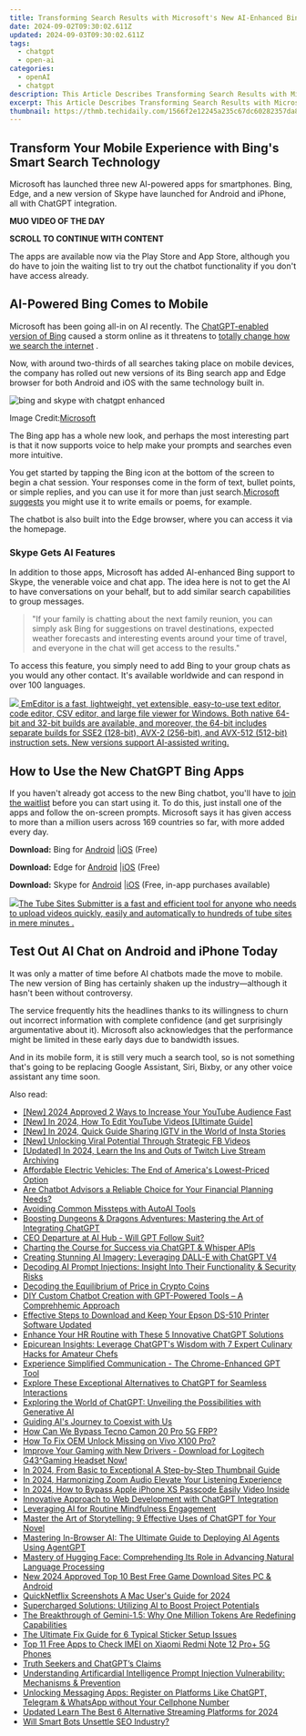 ```yaml
---
title: Transforming Search Results with Microsoft's New AI-Enhanced Bing
date: 2024-09-02T09:30:02.611Z
updated: 2024-09-03T09:30:02.611Z
tags:
  - chatgpt
  - open-ai
categories:
  - openAI
  - chatgpt
description: This Article Describes Transforming Search Results with Microsoft's New AI-Enhanced Bing
excerpt: This Article Describes Transforming Search Results with Microsoft's New AI-Enhanced Bing
thumbnail: https://thmb.techidaily.com/1566f2e12245a235c67dc60282357da8be7ca7e87e9ad893653296d9f2133d72.jpg
---
```


## Transform Your Mobile Experience with Bing's Smart Search Technology

 Microsoft has launched three new AI-powered apps for smartphones. Bing, Edge, and a new version of Skype have launched for Android and iPhone, all with ChatGPT integration.

 **MUO VIDEO OF THE DAY**

 **SCROLL TO CONTINUE WITH CONTENT**

 The apps are available now via the Play Store and App Store, although you do have to join the waiting list to try out the chatbot functionality if you don't have access already.

## AI-Powered Bing Comes to Mobile

 Microsoft has been going all-in on AI recently. The [ChatGPT-enabled version of Bing](https://www.makeuseof.com/microsoft-bing-gets-chatgpt-ai/) caused a storm online as it threatens to [totally change how we search the internet](https://www.makeuseof.com/is-chatgpt-search-engine-threat/) .

 Now, with around two-thirds of all searches taking place on mobile devices, the company has rolled out new versions of its Bing search app and Edge browser for both Android and iOS with the same technology built in.

![bing and skype with chatgpt enhanced](https://static1.makeuseofimages.com/wordpress/wp-content/uploads/2023/02/bing-and-skype-with-chatgpt-enhanced.jpg)

 Image Credit:[Microsoft](https://blogs.microsoft.com/blog/2023/02/22/the-new-bing-preview-experience-arrives-on-bing-and-edge-mobile-apps-introducing-bing-now-in-skype/)

 The Bing app has a whole new look, and perhaps the most interesting part is that it now supports voice to help make your prompts and searches even more intuitive.

 You get started by tapping the Bing icon at the bottom of the screen to begin a chat session. Your responses come in the form of text, bullet points, or simple replies, and you can use it for more than just search.[Microsoft suggests](https://blogs.microsoft.com/blog/2023/02/22/the-new-bing-preview-experience-arrives-on-bing-and-edge-mobile-apps-introducing-bing-now-in-skype/) you might use it to write emails or poems, for example.

 The chatbot is also built into the Edge browser, where you can access it via the homepage.

### Skype Gets AI Features

 In addition to those apps, Microsoft has added AI-enhanced Bing support to Skype, the venerable voice and chat app. The idea here is not to get the AI to have conversations on your behalf, but to add similar search capabilities to group messages.

> "If your family is chatting about the next family reunion, you can simply ask Bing for suggestions on travel destinations, expected weather forecasts and interesting events around your time of travel, and everyone in the chat will get access to the results."

 To access this feature, you simply need to add Bing to your group chats as you would any other contact. It's available worldwide and can respond in over 100 languages.

<!-- affiliate ads begin -->
<a href="https://shop.emeditor.com/order/checkout.php?PRODS=4610657&QTY=1&AFFILIATE=108875&CART=1"><img src="https://www.emeditor.com/wp-content/uploads/2024/06/emeditor_chat_ai.png" border="0">
EmEditor is a fast, lightweight, yet extensible, easy-to-use text editor, code editor, CSV editor, and large file viewer for Windows. Both native 64-bit and 32-bit builds are available, and moreover, the 64-bit includes separate builds for SSE2 (128-bit), AVX-2 (256-bit), and AVX-512 (512-bit) instruction sets. New versions support AI-assisted writing.</a>
<!-- affiliate ads end -->
## How to Use the New ChatGPT Bing Apps

 If you haven't already got access to the new Bing chatbot, you'll have to [join the waitlist](https://www.makeuseof.com/try-bing-ai-powered-search-engine/) before you can start using it. To do this, just install one of the apps and follow the on-screen prompts. Microsoft says it has given access to more than a million users across 169 countries so far, with more added every day.

**Download:** Bing for [Android](https://www.anrdoezrs.net/links/7251228/type/dlg/sid/UUmuoUeUpU2022079/https://play.google.com/store/apps/details?id=com.microsoft.bing) |[iOS](https://apps.apple.com/us/app/microsoft-bing-search/id345323231) (Free)

**Download:** Edge for [Android](https://www.anrdoezrs.net/links/7251228/type/dlg/sid/UUmuoUeUpU2022079/https://play.google.com/store/apps/details?id=com.microsoft.emmx) |[iOS](https://apps.apple.com/us/app/microsoft-edge-web-browser/id1288723196) (Free)

**Download:** Skype for [Android](https://www.anrdoezrs.net/links/7251228/type/dlg/sid/UUmuoUeUpU2022079/https://play.google.com/store/apps/details?id=com.skype.raider) |[iOS](https://apps.apple.com/us/app/skype/id304878510) (Free, in-app purchases available)

<!-- affiliate ads begin -->
<a href="https://secure.2checkout.com/order/checkout.php?PRODS=4531356&QTY=1&AFFILIATE=108875&CART=1"><img src="https://secure.avangate.com/images/merchant/8fdd149fcaa7058caccc9c4ad5b0d89a/products/tss-box.JPG" border="0">The Tube Sites Submitter is a fast and efficient tool for anyone who needs to upload videos quickly, easily and automatically to hundreds of tube sites in mere minutes . </a>
<!-- affiliate ads end -->
## Test Out AI Chat on Android and iPhone Today

 It was only a matter of time before AI chatbots made the move to mobile. The new version of Bing has certainly shaken up the industry—although it hasn't been without controversy.

 The service frequently hits the headlines thanks to its willingness to churn out incorrect information with complete confidence (and get surprisingly argumentative about it). Microsoft also acknowledges that the performance might be limited in these early days due to bandwidth issues.

 And in its mobile form, it is still very much a search tool, so is not something that's going to be replacing Google Assistant, Siri, Bixby, or any other voice assistant any time soon.

<ins class="adsbygoogle"
     style="display:block"
     data-ad-format="autorelaxed"
     data-ad-client="ca-pub-7571918770474297"
     data-ad-slot="1223367746"></ins>



<ins class="adsbygoogle"
     style="display:block"
     data-ad-client="ca-pub-7571918770474297"
     data-ad-slot="8358498916"
     data-ad-format="auto"
     data-full-width-responsive="true"></ins>

<span class="atpl-alsoreadstyle">Also read:</span>
<div><ul>
<li><a href="https://facebook-record-videos.techidaily.com/new-2024-approved-2-ways-to-increase-your-youtube-audience-fast/"><u>[New] 2024 Approved  2 Ways to Increase Your YouTube Audience Fast</u></a></li>
<li><a href="https://eaxpv-info.techidaily.com/new-in-2024-how-to-edit-youtube-videos-ultimate-guide/"><u>[New] In 2024, How To Edit YouTube Videos [Ultimate Guide]</u></a></li>
<li><a href="https://instagram-video-recordings.techidaily.com/new-in-2024-quick-guide-sharing-igtv-in-the-world-of-insta-stories/"><u>[New] In 2024, Quick Guide  Sharing IGTV in the World of Insta Stories</u></a></li>
<li><a href="https://facebook-video-content.techidaily.com/new-unlocking-viral-potential-through-strategic-fb-videos/"><u>[New] Unlocking Viral Potential Through Strategic FB Videos</u></a></li>
<li><a href="https://digital-screen-recording.techidaily.com/updated-in-2024-learn-the-ins-and-outs-of-twitch-live-stream-archiving/"><u>[Updated] In 2024, Learn the Ins and Outs of Twitch Live Stream Archiving</u></a></li>
<li><a href="https://some-knowledge.techidaily.com/affordable-electric-vehicles-the-end-of-americas-lowest-priced-option/"><u>Affordable Electric Vehicles: The End of America's Lowest-Priced Option</u></a></li>
<li><a href="https://tech-hub.techidaily.com/are-chatbot-advisors-a-reliable-choice-for-your-financial-planning-needs/"><u>Are Chatbot Advisors a Reliable Choice for Your Financial Planning Needs?</u></a></li>
<li><a href="https://tech-hub.techidaily.com/avoiding-common-missteps-with-autoai-tools/"><u>Avoiding Common Missteps with AutoAI Tools</u></a></li>
<li><a href="https://tech-hub.techidaily.com/boosting-dungeons-and-dragons-adventures-mastering-the-art-of-integrating-chatgpt/"><u>Boosting Dungeons & Dragons Adventures: Mastering the Art of Integrating ChatGPT</u></a></li>
<li><a href="https://tech-hub.techidaily.com/ceo-departure-at-ai-hub-will-gpt-follow-suit/"><u>CEO Departure at AI Hub - Will GPT Follow Suit?</u></a></li>
<li><a href="https://tech-hub.techidaily.com/charting-the-course-for-success-via-chatgpt-and-whisper-apis/"><u>Charting the Course for Success via ChatGPT & Whisper APIs</u></a></li>
<li><a href="https://tech-hub.techidaily.com/creating-stunning-ai-imagery-leveraging-dall-e-with-chatgpt-v4/"><u>Creating Stunning AI Imagery: Leveraging DALL-E with ChatGPT V4</u></a></li>
<li><a href="https://tech-hub.techidaily.com/decoding-ai-prompt-injections-insight-into-their-functionality-and-security-risks/"><u>Decoding AI Prompt Injections: Insight Into Their Functionality & Security Risks</u></a></li>
<li><a href="https://facebook.techidaily.com/decoding-the-equilibrium-of-price-in-crypto-coins/"><u>Decoding the Equilibrium of Price in Crypto Coins</u></a></li>
<li><a href="https://tech-hub.techidaily.com/diy-custom-chatbot-creation-with-gpt-powered-tools-a-comprehhemic-approach/"><u>DIY Custom Chatbot Creation with GPT-Powered Tools – A Comprehhemic Approach</u></a></li>
<li><a href="https://hardware-help.techidaily.com/effective-steps-to-download-and-keep-your-epson-ds-510-printer-software-updated/"><u>Effective Steps to Download and Keep Your Epson DS-510 Printer Software Updated</u></a></li>
<li><a href="https://tech-hub.techidaily.com/enhance-your-hr-routine-with-these-5-innovative-chatgpt-solutions/"><u>Enhance Your HR Routine with These 5 Innovative ChatGPT Solutions</u></a></li>
<li><a href="https://tech-hub.techidaily.com/epicurean-insights-leverage-chatgpts-wisdom-with-7-expert-culinary-hacks-for-amateur-chefs/"><u>Epicurean Insights: Leverage ChatGPT's Wisdom with 7 Expert Culinary Hacks for Amateur Chefs</u></a></li>
<li><a href="https://tech-hub.techidaily.com/experience-simplified-communication-the-chrome-enhanced-gpt-tool/"><u>Experience Simplified Communication - The Chrome-Enhanced GPT Tool</u></a></li>
<li><a href="https://tech-hub.techidaily.com/explore-these-exceptional-alternatives-to-chatgpt-for-seamless-interactions/"><u>Explore These Exceptional Alternatives to ChatGPT for Seamless Interactions</u></a></li>
<li><a href="https://tech-hub.techidaily.com/exploring-the-world-of-chatgpt-unveiling-the-possibilities-with-generative-ai/"><u>Exploring the World of ChatGPT: Unveiling the Possibilities with Generative AI</u></a></li>
<li><a href="https://tech-hub.techidaily.com/guiding-ais-journey-to-coexist-with-us/"><u>Guiding AI's Journey to Coexist with Us</u></a></li>
<li><a href="https://bypass-frp.techidaily.com/how-can-we-bypass-tecno-camon-20-pro-5g-frp-by-drfone-android/"><u>How Can We Bypass Tecno Camon 20 Pro 5G FRP?</u></a></li>
<li><a href="https://android-unlock.techidaily.com/how-to-fix-oem-unlock-missing-on-vivo-x100-pro-by-drfone-android/"><u>How To Fix OEM Unlock Missing on Vivo X100 Pro?</u></a></li>
<li><a href="https://win-amazing.techidaily.com/1722972802593-improve-your-gaming-with-new-drivers-download-for-logitech-g43gaming-headset-now/"><u>Improve Your Gaming with New Drivers - Download for Logitech G43^Gaming Headset Now!</u></a></li>
<li><a href="https://youtube-docs.techidaily.com/24-from-basic-to-exceptional-a-step-by-step-thumbnail-guide/"><u>In 2024, From Basic to Exceptional  A Step-by-Step Thumbnail Guide</u></a></li>
<li><a href="https://video-capture.techidaily.com/in-2024-harmonizing-zoom-audio-elevate-your-listening-experience/"><u>In 2024, Harmonizing Zoom Audio  Elevate Your Listening Experience</u></a></li>
<li><a href="https://ios-unlock.techidaily.com/in-2024-how-to-bypass-apple-iphone-xs-passcode-easily-video-inside-by-drfone-ios/"><u>In 2024, How to Bypass Apple iPhone XS Passcode Easily Video Inside</u></a></li>
<li><a href="https://tech-hub.techidaily.com/innovative-approach-to-web-development-with-chatgpt-integration/"><u>Innovative Approach to Web Development with ChatGPT Integration</u></a></li>
<li><a href="https://tech-hub.techidaily.com/leveraging-ai-for-routine-mindfulness-engagement/"><u>Leveraging AI for Routine Mindfulness Engagement</u></a></li>
<li><a href="https://tech-hub.techidaily.com/master-the-art-of-storytelling-9-effective-uses-of-chatgpt-for-your-novel/"><u>Master the Art of Storytelling: 9 Effective Uses of ChatGPT for Your Novel</u></a></li>
<li><a href="https://tech-hub.techidaily.com/mastering-in-browser-ai-the-ultimate-guide-to-deploying-ai-agents-using-agentgpt/"><u>Mastering In-Browser AI: The Ultimate Guide to Deploying AI Agents Using AgentGPT</u></a></li>
<li><a href="https://tech-hub.techidaily.com/mastery-of-hugging-face-comprehending-its-role-in-advancing-natural-language-processing/"><u>Mastery of Hugging Face: Comprehending Its Role in Advancing Natural Language Processing</u></a></li>
<li><a href="https://video-content-creator.techidaily.com/new-2024-approved-top-10-best-free-game-download-sites-pc-and-android/"><u>New 2024 Approved Top 10 Best Free Game Download Sites PC & Android</u></a></li>
<li><a href="https://screen-recording.techidaily.com/quicknetflix-screenshots-a-mac-users-guide-for-2024/"><u>QuickNetflix Screenshots  A Mac User's Guide for 2024</u></a></li>
<li><a href="https://tech-hub.techidaily.com/supercharged-solutions-utilizing-ai-to-boost-project-potentials/"><u>Supercharged Solutions: Utilizing AI to Boost Project Potentials</u></a></li>
<li><a href="https://tech-hub.techidaily.com/the-breakthrough-of-gemini-15-why-one-million-tokens-are-redefining-capabilities/"><u>The Breakthrough of Gemini-1.5: Why One Million Tokens Are Redefining Capabilities</u></a></li>
<li><a href="https://tech-hub.techidaily.com/the-ultimate-fix-guide-for-6-typical-sticker-setup-issues/"><u>The Ultimate Fix Guide for 6 Typical Sticker Setup Issues</u></a></li>
<li><a href="https://sim-unlock.techidaily.com/top-11-free-apps-to-check-imei-on-xiaomi-redmi-note-12-proplus-5g-phones-by-drfone-android/"><u>Top 11 Free Apps to Check IMEI on Xiaomi Redmi Note 12 Pro+ 5G Phones</u></a></li>
<li><a href="https://tech-hub.techidaily.com/truth-seekers-and-chatgpts-claims/"><u>Truth Seekers and ChatGPT’s Claims</u></a></li>
<li><a href="https://tech-hub.techidaily.com/understanding-artificardial-intelligence-prompt-injection-vulnerability-mechanisms-and-prevention/"><u>Understanding Artificardial Intelligence Prompt Injection Vulnerability: Mechanisms & Prevention</u></a></li>
<li><a href="https://tech-hub.techidaily.com/unlocking-messaging-apps-register-on-platforms-like-chatgpt-telegram-and-whatsapp-without-your-cellphone-number/"><u>Unlocking Messaging Apps: Register on Platforms Like ChatGPT, Telegram & WhatsApp without Your Cellphone Number</u></a></li>
<li><a href="https://ai-live-streaming.techidaily.com/updated-learn-the-best-6-alternative-streaming-platforms-for-2024/"><u>Updated Learn The Best 6 Alternative Streaming Platforms for 2024</u></a></li>
<li><a href="https://tech-hub.techidaily.com/will-smart-bots-unsettle-seo-industry/"><u>Will Smart Bots Unsettle SEO Industry?</u></a></li>
</ul></div>

